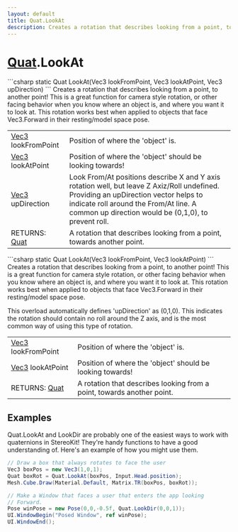 ```yaml
---
layout: default
title: Quat.LookAt
description: Creates a rotation that describes looking from a point, to another point! This is a great function for camera style rotation, or other facing behavior when you know where an object is, and where you want it to look at. This rotation works best when applied to objects that face Vec3.Forward in their resting/model space pose.
---
```

# [Quat]({{site.url}}/Pages/Reference/Quat.html).LookAt

<div class='signature' markdown='1'>
```csharp
static Quat LookAt(Vec3 lookFromPoint, Vec3 lookAtPoint, Vec3 upDirection)
```
Creates a rotation that describes looking from a point,
to another point! This is a great function for camera style
rotation, or other facing behavior when you know where an object
is, and where you want it to look at. This rotation works best
when applied to objects that face Vec3.Forward in their
resting/model space pose.
</div>

|  |  |
|--|--|
|[Vec3]({{site.url}}/Pages/Reference/Vec3.html) lookFromPoint|Position of where the 'object' is.|
|[Vec3]({{site.url}}/Pages/Reference/Vec3.html) lookAtPoint|Position of where the 'object' should             be looking towards!|
|[Vec3]({{site.url}}/Pages/Reference/Vec3.html) upDirection|Look From/At positions describe X and Y             axis rotation well, but leave Z Axiz/Roll undefined. Providing an             upDirection vector helps to indicate roll around the From/At             line. A common up direction would be (0,1,0), to prevent roll.|
|RETURNS: [Quat]({{site.url}}/Pages/Reference/Quat.html)|A rotation that describes looking from a point, towards another point.|

<div class='signature' markdown='1'>
```csharp
static Quat LookAt(Vec3 lookFromPoint, Vec3 lookAtPoint)
```
Creates a rotation that describes looking from a point,
to another point! This is a great function for camera style
rotation, or other facing behavior when you know where an object
is, and where you want it to look at. This rotation works best
when applied to objects that face Vec3.Forward in their
resting/model space pose.

This overload automatically defines 'upDirection' as (0,1,0).
This indicates the rotation should contain no roll around the Z
axis, and is the most common way of using this type of rotation.
</div>

|  |  |
|--|--|
|[Vec3]({{site.url}}/Pages/Reference/Vec3.html) lookFromPoint|Position of where the 'object' is.|
|[Vec3]({{site.url}}/Pages/Reference/Vec3.html) lookAtPoint|Position of where the 'object' should             be looking towards!|
|RETURNS: [Quat]({{site.url}}/Pages/Reference/Quat.html)|A rotation that describes looking from a point, towards another point.|





## Examples

Quat.LookAt and LookDir are probably one of the easiest ways to
work with quaternions in StereoKit! They're handy functions to
have a good understanding of. Here's an example of how you might
use them.
```csharp
// Draw a box that always rotates to face the user
Vec3 boxPos = new Vec3(1,0,1);
Quat boxRot = Quat.LookAt(boxPos, Input.Head.position);
Mesh.Cube.Draw(Material.Default, Matrix.TR(boxPos, boxRot));

// Make a Window that faces a user that enters the app looking
// Forward.
Pose winPose = new Pose(0,0,-0.5f, Quat.LookDir(0,0,1));
UI.WindowBegin("Posed Window", ref winPose);
UI.WindowEnd();

```

